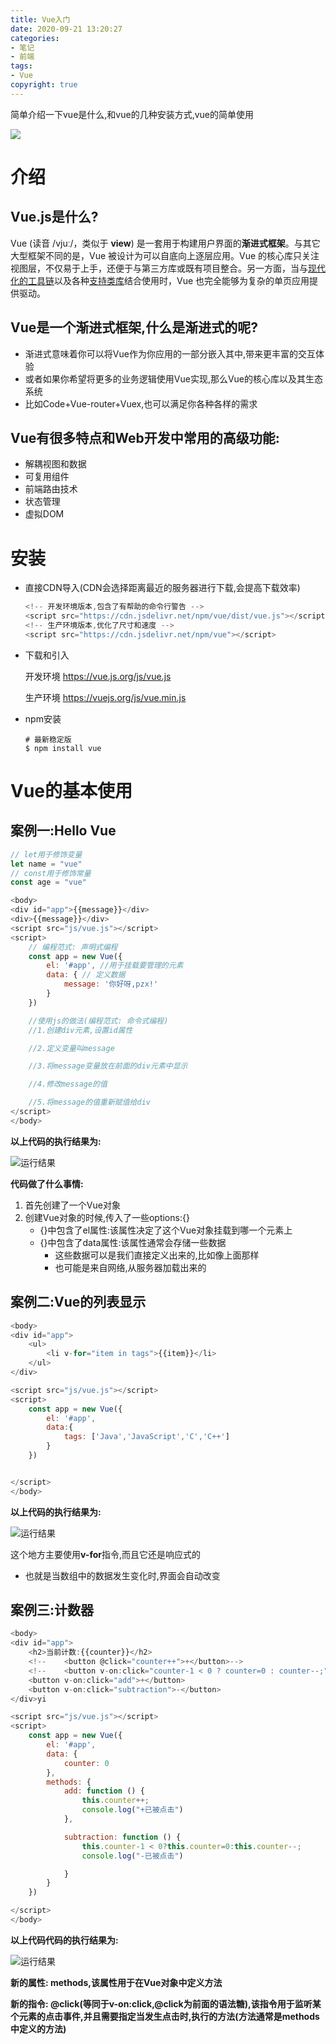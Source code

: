 ```yaml
---
title: Vue入门
date: 2020-09-21 13:20:27
categories:
- 笔记
- 前端
tags:
- Vue
copyright: true
---
```


简单介绍一下vue是什么,和vue的几种安装方式,vue的简单使用 

![](https://res.cloudinary.com/junpzx/image/upload/v1600667958/Vue相关/Vue入门/logo_j4jkbw.png)

<!-- less -->

# 介绍

## Vue.js是什么?

Vue (读音 /vjuː/，类似于 **view**) 是一套用于构建用户界面的**渐进式框架**。与其它大型框架不同的是，Vue 被设计为可以自底向上逐层应用。Vue 的核心库只关注视图层，不仅易于上手，还便于与第三方库或既有项目整合。另一方面，当与[现代化的工具链](https://cn.vuejs.org/v2/guide/single-file-components.html)以及各种[支持类库](https://github.com/vuejs/awesome-vue#libraries--plugins)结合使用时，Vue 也完全能够为复杂的单页应用提供驱动。



## Vue是一个渐进式框架,什么是渐进式的呢?

- 渐进式意味着你可以将Vue作为你应用的一部分嵌入其中,带来更丰富的交互体验
- 或者如果你希望将更多的业务逻辑使用Vue实现,那么Vue的核心库以及其生态系统
- 比如Code+Vue-router+Vuex,也可以满足你各种各样的需求



## Vue有很多特点和Web开发中常用的高级功能:

- 解耦视图和数据
- 可复用组件
- 前端路由技术
- 状态管理
- 虚拟DOM



# 安装

- 直接CDN导入(CDN会选择距离最近的服务器进行下载,会提高下载效率)

  ```js
  <!-- 开发环境版本,包含了有帮助的命令行警告 -->
  <script src="https://cdn.jsdelivr.net/npm/vue/dist/vue.js"></script>
  <!-- 生产环境版本,优化了尺寸和速度 -->
  <script src="https://cdn.jsdelivr.net/npm/vue"></script>
  ```

- 下载和引入

  开发环境   https://vue.js.org/js/vue.js

  生产环境   https://vuejs.org/js/vue.min.js

- npm安装

  ```
  # 最新稳定版
  $ npm install vue
  ```

# Vue的基本使用

## 案例一:Hello Vue

```javascript
// let用于修饰变量
let name = "vue"
// const用于修饰常量
const age = "vue"
```

```javascript
<body>
<div id="app">{{message}}</div>
<div>{{message}}</div>
<script src="js/vue.js"></script>
<script>
    // 编程范式: 声明式编程
    const app = new Vue({
        el: '#app', //用于挂载要管理的元素
        data: { // 定义数据
            message: '你好呀,pzx!'
        }
    })

    //使用js的做法(编程范式: 命令式编程)
    //1.创建div元素,设置id属性

    //2.定义变量叫message

    //3.将message变量放在前面的div元素中显示

    //4.修改message的值

    //5.将message的值重新赋值给div
</script>
</body>
```

**以上代码的执行结果为:**

![运行结果](https://res.cloudinary.com/junpzx/image/upload/v1600669908/Vue相关/Vue入门/1_wsql5b.png)

**代码做了什么事情:**

1. 首先创建了一个Vue对象
2. 创建Vue对象的时候,传入了一些options:{}
   - {}中包含了el属性:该属性决定了这个Vue对象挂载到哪一个元素上
   - {}中包含了data属性:该属性通常会存储一些数据
     - 这些数据可以是我们直接定义出来的,比如像上面那样
     - 也可能是来自网络,从服务器加载出来的



## 案例二:Vue的列表显示

```javascript
<body>
<div id="app">
    <ul>
        <li v-for="item in tags">{{item}}</li>
    </ul>
</div>

<script src="js/vue.js"></script>
<script>
    const app = new Vue({
        el: '#app',
        data:{
            tags: ['Java','JavaScript','C','C++']
        }
    })


</script>
</body>
```

**以上代码的执行结果为:**

![运行结果](https://res.cloudinary.com/junpzx/image/upload/v1600671118/Vue相关/Vue入门/2_b7haeu.png)

这个地方主要使用**v-for**指令,而且它还是响应式的

- 也就是当数组中的数据发生变化时,界面会自动改变



## 案例三:计数器

```javascript
<body>
<div id="app">
    <h2>当前计数:{{counter}}</h2>
    <!--    <button @click="counter++">+</button>-->
    <!--    <button v-on:click="counter-1 < 0 ? counter=0 : counter--;">-</button>-->
    <button v-on:click="add">+</button>
    <button v-on:click="subtraction">-</button>
</div>yi

<script src="js/vue.js"></script>
<script> 
    const app = new Vue({
        el: '#app',
        data: {
            counter: 0
        },
        methods: {
            add: function () {
                this.counter++;
                console.log("+已被点击")
            },

            subtraction: function () {
                this.counter-1 < 0?this.counter=0:this.counter--;
                console.log("-已被点击")

            }
        }
    })

</script>
</body>
```

**以上代码代码的执行结果为:**

![运行结果](https://res.cloudinary.com/junpzx/image/upload/v1600674786/Vue相关/Vue入门/3_dqgp6p.png)



**新的属性: methods,该属性用于在Vue对象中定义方法**

**新的指令: @click(等同于v-on:click,@click为前面的语法糖),该指令用于监听某个元素的点击事件,并且需要指定当发生点击时,执行的方法(方法通常是methods中定义的方法)**









